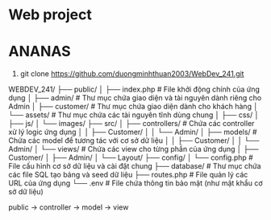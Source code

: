 # Web project
# ANANAS

1. git clone https://github.com/duongminhthuan2003/WebDev_241.git

WEBDEV_241/
├── public/
│   ├── index.php            # File khởi động chính của ứng dụng
│   ├── admin/               # Thư mục chứa giao diện và tài nguyên dành riêng cho Admin
│   ├── customer/            # Thư mục chứa giao diện dành cho khách hàng
│   └── assets/              # Thư mục chứa các tài nguyên tĩnh dùng chung
│       ├── css/
│       ├── js/
│       └── images/
├── src/ 
│   ├── controllers/         # Chứa các controller xử lý logic ứng dụng
│   │   ├── Customer/
│   │   └── Admin/
│   ├── models/              # Chứa các model để tương tác với cơ sở dữ liệu
│   │   ├── Customer/
│   │   └── Admin/
│   └── views/               # Chứa các view cho từng phần của ứng dụng
│       ├── Customer/
│       ├── Admin/
│       └── Layout/
├── config/ 
│   └── config.php           # File cấu hình cơ sở dữ liệu và cài đặt chung
├── database/                # Thư mục chứa các file SQL tạo bảng và seed dữ liệu
├── routes.php               # File quản lý các URL của ứng dụng
└── .env                     # File chứa thông tin bảo mật (như mật khẩu cơ sở dữ liệu)



public -> controller -> model -> view
